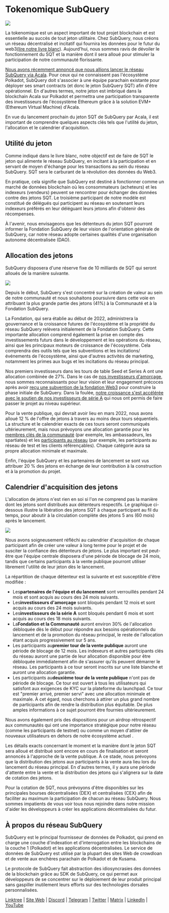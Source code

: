 # Tokenomique SubQuery

![](https://miro.medium.com/max/1400/1*e42FM0TsNgOM3VacoctOzQ.png)

La tokenomique est un aspect important de tout projet blockchain et est essentielle au succès de tout jeton utilitaire. Chez SubQuery, nous créons un réseau décentralisé et incitatif qui fournira les données pour le futur du web3[(lire notre livre blanc](https://static.subquery.network/whitepaper.pdf)). Aujourd'hui, nous sommes ravis de dévoiler le fonctionnement du SQT et la manière dont il sera alloué pour stimuler la participation de notre communauté florissante.

[Nous avons récemment annoncé que nous allions lancer le réseau SubQuery via Acala](https://subquery.medium.com/the-subquery-network-to-launch-on-acala-decentralising-polkadots-leading-data-indexing-service-8203d686128e). Pour ceux qui ne connaissent pas l'écosystème Polkadot, SubQuery doit s'associer à une équipe parachain existante pour déployer ses smart contracts (et donc le jeton SubQuery SQT) afin d'être opérationnel. En d'autres termes, notre jeton est imbriqué dans la blockchain Acala sur Polkadot et permettra une participation transparente des investisseurs de l'écosystème Ethereum grâce à la solution EVM+ (Ethereum Virtual Machine) d'Acala.

En vue du lancement prochain du jeton SQT de SubQuery par Acala, il est important de comprendre quelques aspects clés tels que l'utilité du jeton, l'allocation et le calendrier d'acquisition.

## Utilité du jeton

Comme indiqué dans le livre blanc, notre objectif est de faire de SQT le jeton qui alimente le réseau SubQuery, en incitant à la participation et en servant de moyen d'échange pour les transactions au sein du réseau SubQuery. SQT sera le carburant de la révolution des données du Web3.

En pratique, cela signifie que SubQuery est destiné à fonctionner comme un marché de données blockchain où les consommateurs (acheteurs) et les indexeurs (vendeurs) peuvent se rencontrer pour échanger des données contre des jetons SQT. Le troisième participant de notre modèle est constitué de délégués qui participent au réseau en soutenant leurs indexeurs préférés en leur déléguant leurs jetons afin d'obtenir des récompenses.

À l'avenir, nous envisageons que les détenteurs du jeton SQT pourront informer la Fondation SubQuery de leur vision de l'orientation générale de SubQuery, car notre réseau adopte certaines qualités d'une organisation autonome décentralisée (DAO).

## Allocation des jetons

SubQuery disposera d'une réserve fixe de 10 milliards de SQT qui seront alloués de la manière suivante.

![](https://miro.medium.com/max/1400/0*eG2TM3J0NZDaT14m)

Depuis le début, SubQuery s'est concentré sur la création de valeur au sein de notre communauté et nous souhaitons poursuivre dans cette voie en attribuant la plus grande partie des jetons (41%) à la Communauté et à la Fondation SubQuery.

La Fondation, qui sera établie au début de 2022, administrera la gouvernance et la croissance futures de l'écosystème et la propriété du réseau SubQuery relèvera initialement de la Fondation SubQuery. Cette importante allocation comprend également la prise en compte des investissements futurs dans le développement et les opérations du réseau, ainsi que les principaux moteurs de croissance de l'écosystème. Cela comprendra des outils tels que les subventions et les incitations/événements de l'écosystème, ainsi que d'autres activités de marketing, notamment les primes aux bugs et les incitations du réseau principal.

Nos premiers investisseurs dans les tours de table Seed et Series A ont une allocation combinée de 27%. Dans le cas de [nos investisseurs d'amorçage](https://subquery.medium.com/subquery-raises-1-8m-seed-round-for-future-expansion-3348c1f2a931), nous sommes reconnaissants pour leur vision et leur engagement précoces après avoir [reçu une subvention de la fondation Web3](https://subquery.medium.com/subquery-delivers-its-open-source-sdk-following-a-web3-foundation-grant-20da26ae87f) pour construire la phase initiale de SubQuery. Dans la foulée, [notre croissance s'est accélérée avec le soutien de nos investisseurs de série A](https://subquery.medium.com/series-a-1abed6c1c2af) qui nous ont permis de faire passer le projet au niveau supérieur.

Pour la vente publique, qui devrait avoir lieu en mars 2022, nous avons alloué 12 % de l'offre de jetons à travers au moins deux tours séquentiels. La structure et le calendrier exacts de ces tours seront communiqués ultérieurement, mais nous prévoyons une allocation garantie pour les [membres clés de la communauté](https://subquery.medium.com/introducing-the-subquery-ambassador-program-aa82613ab804) (par exemple, les ambassadeurs, les spartiates) et les [participants au réseau](https://subquery.medium.com/subquery-extends-invitation-to-indexing-community-348fb2f589e1) (par exemple, les participants au réseau de test et les clients référençables). Chaque catégorie aura sa propre allocation minimale et maximale.

Enfin, l'équipe SubQuery et les partenaires de lancement se sont vus attribuer 20 % des jetons en échange de leur contribution à la construction et à la promotion du projet.

## Calendrier d'acquisition des jetons

L'allocation de jetons n'est rien en soi si l'on ne comprend pas la manière dont les jetons sont distribués aux détenteurs respectifs. Le graphique ci-dessous illustre la libération des jetons SQT à chaque participant au fil du temps, pour aboutir à la circulation complète des jetons 5 ans (60 mois) après le lancement.

![](https://miro.medium.com/max/1400/0*mfIBkH4SjFZgGuIq)

Nous avons soigneusement réfléchi au calendrier d'acquisition de chaque participant afin de créer une valeur à long terme pour le projet et de susciter la confiance des détenteurs de jetons. Le plus important est peut-être que l'équipe centrale disposera d'une période de blocage de 24 mois, tandis que certains participants à la vente publique pourront utiliser librement l'utilité de leur jeton dès le lancement.

La répartition de chaque détenteur est la suivante et est susceptible d'être modifiée :

-  Les**partenaires de l'équipe et du lancement** sont verrouillés pendant 24 mois et sont acquis au cours des 24 mois suivants.
-  Les**investisseurs d'amorçage** sont bloqués pendant 12 mois et sont acquis au cours des 24 mois suivants.
-  Les**investisseurs de la série A** sont bloqués pendant 6 mois et sont acquis au cours des 18 mois suivants.
-  La**Fondation et la Communauté** auront environ 30% de l'allocation débloquée dès le début pour répondre aux besoins opérationnels du lancement et de la promotion du réseau principal, le reste de l'allocation étant acquis progressivement sur 5 ans.
-  Les participants au**premier tour de la vente publique** auront une période de blocage de 12 mois. Les indexeurs et autres participants clés du réseau auront une partie de leur allocation disponible pour être débloquée immédiatement afin de s'assurer qu'ils peuvent démarrer le réseau. Les participants à ce tour seront inscrits sur une liste blanche et auront une allocation garantie.
-  Les participants au**deuxième tour de la vente publique** n'ont pas de période de blocage. Ce tour est ouvert à tous les utilisateurs qui satisfont aux exigences de KYC sur la plateforme du launchpad. Ce tour est "premier arrivé, premier servi" avec une allocation minimale et maximale. À cet égard, nous cherchons à attirer un plus grand nombre de participants afin de rendre la distribution plus équitable. De plus amples informations à ce sujet pourront être fournies ultérieurement.

Nous avons également pris des dispositions pour un airdrop rétrospectif aux communautés qui ont une importance stratégique pour notre réseau (comme les participants de testnet) ou comme un moyen d'attirer de nouveaux utilisateurs en dehors de notre écosystème actuel .

Les détails exacts concernant le moment et la manière dont le jeton SQT sera alloué et distribué sont encore en cours de finalisation et seront annoncés à l'approche de la vente publique. À ce stade, nous prévoyons que la distribution des jetons aux participants à la vente aura lieu lors du lancement du réseau principal. En d'autres termes, il y aura une période d'attente entre la vente et la distribution des jetons qui s'alignera sur la date de cotation des jetons.

Pour la cotation de SQT, nous prévoyons d'être disponibles sur les principales bourses décentralisées (DEX) et centralisées (CEX) afin de faciliter au maximum la participation de chacun au réseau SubQuery. Nous sommes impatients de vous voir tous nous rejoindre dans notre mission d'aider les développeurs à créer les applications décentralisées du futur.

## À propos du réseau SubQuery

SubQuery est le principal fournisseur de données de Polkadot, qui prend en charge une couche d'indexation et d'interrogation entre les blockchains de la couche 1 (Polkadot) et les applications décentralisées. Le service de données de SubQuery est utilisé par la plupart des sites Web de crowdloan et de vente aux enchères parachain de Polkadot et de Kusama.

Le protocole de SubQuery fait abstraction des idiosyncrasies des données de la blockchain grâce au SDK de SubQuery, ce qui permet aux développeurs de se concentrer sur le déploiement de leur produit principal sans gaspiller inutilement leurs efforts sur des technologies dorsales personnalisées.

[Linktree](https://linktr.ee/subquerynetwork) | [Site Web](https://subquery.network/) | [Discord](https://discord.com/invite/78zg8aBSMG) | [Telegram](https://t.me/subquerynetwork) | [Twitter](https://twitter.com/subquerynetwork) | [Matrix](https://matrix.to/#/#subquery:matrix.org) | [LinkedIn](https://www.linkedin.com/company/subquery) | [YouTube](https://www.youtube.com/channel/UCi1a6NUUjegcLHDFLr7CqLw)
